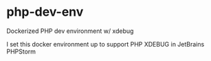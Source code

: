 # php-dev-env
Dockerized PHP dev environment w/ xdebug

I set this docker environment up to support PHP XDEBUG in JetBrains PHPStorm
